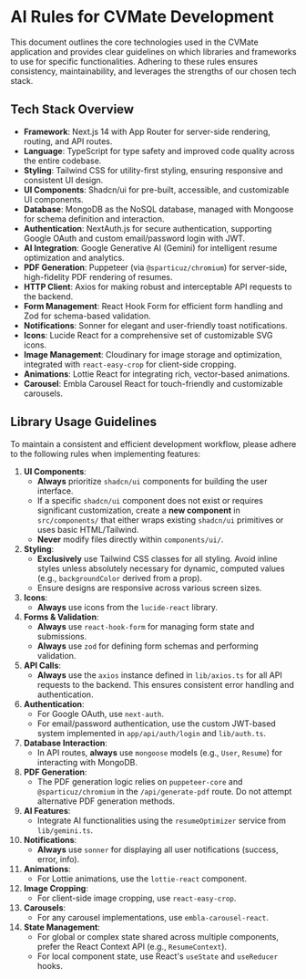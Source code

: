 # AI Rules for CVMate Development

This document outlines the core technologies used in the CVMate application and provides clear guidelines on which libraries and frameworks to use for specific functionalities. Adhering to these rules ensures consistency, maintainability, and leverages the strengths of our chosen tech stack.

## Tech Stack Overview

*   **Framework**: Next.js 14 with App Router for server-side rendering, routing, and API routes.
*   **Language**: TypeScript for type safety and improved code quality across the entire codebase.
*   **Styling**: Tailwind CSS for utility-first styling, ensuring responsive and consistent UI design.
*   **UI Components**: Shadcn/ui for pre-built, accessible, and customizable UI components.
*   **Database**: MongoDB as the NoSQL database, managed with Mongoose for schema definition and interaction.
*   **Authentication**: NextAuth.js for secure authentication, supporting Google OAuth and custom email/password login with JWT.
*   **AI Integration**: Google Generative AI (Gemini) for intelligent resume optimization and analytics.
*   **PDF Generation**: Puppeteer (via `@sparticuz/chromium`) for server-side, high-fidelity PDF rendering of resumes.
*   **HTTP Client**: Axios for making robust and interceptable API requests to the backend.
*   **Form Management**: React Hook Form for efficient form handling and Zod for schema-based validation.
*   **Notifications**: Sonner for elegant and user-friendly toast notifications.
*   **Icons**: Lucide React for a comprehensive set of customizable SVG icons.
*   **Image Management**: Cloudinary for image storage and optimization, integrated with `react-easy-crop` for client-side cropping.
*   **Animations**: Lottie React for integrating rich, vector-based animations.
*   **Carousel**: Embla Carousel React for touch-friendly and customizable carousels.

## Library Usage Guidelines

To maintain a consistent and efficient development workflow, please adhere to the following rules when implementing features:

1.  **UI Components**:
    *   **Always** prioritize `shadcn/ui` components for building the user interface.
    *   If a specific `shadcn/ui` component does not exist or requires significant customization, create a **new component** in `src/components/` that either wraps existing `shadcn/ui` primitives or uses basic HTML/Tailwind.
    *   **Never** modify files directly within `components/ui/`.
2.  **Styling**:
    *   **Exclusively** use Tailwind CSS classes for all styling. Avoid inline styles unless absolutely necessary for dynamic, computed values (e.g., `backgroundColor` derived from a prop).
    *   Ensure designs are responsive across various screen sizes.
3.  **Icons**:
    *   **Always** use icons from the `lucide-react` library.
4.  **Forms & Validation**:
    *   **Always** use `react-hook-form` for managing form state and submissions.
    *   **Always** use `zod` for defining form schemas and performing validation.
5.  **API Calls**:
    *   **Always** use the `axios` instance defined in `lib/axios.ts` for all API requests to the backend. This ensures consistent error handling and authentication.
6.  **Authentication**:
    *   For Google OAuth, use `next-auth`.
    *   For email/password authentication, use the custom JWT-based system implemented in `app/api/auth/login` and `lib/auth.ts`.
7.  **Database Interaction**:
    *   In API routes, **always** use `mongoose` models (e.g., `User`, `Resume`) for interacting with MongoDB.
8.  **PDF Generation**:
    *   The PDF generation logic relies on `puppeteer-core` and `@sparticuz/chromium` in the `/api/generate-pdf` route. Do not attempt alternative PDF generation methods.
9.  **AI Features**:
    *   Integrate AI functionalities using the `resumeOptimizer` service from `lib/gemini.ts`.
10. **Notifications**:
    *   **Always** use `sonner` for displaying all user notifications (success, error, info).
11. **Animations**:
    *   For Lottie animations, use the `lottie-react` component.
12. **Image Cropping**:
    *   For client-side image cropping, use `react-easy-crop`.
13. **Carousels**:
    *   For any carousel implementations, use `embla-carousel-react`.
14. **State Management**:
    *   For global or complex state shared across multiple components, prefer the React Context API (e.g., `ResumeContext`).
    *   For local component state, use React's `useState` and `useReducer` hooks.